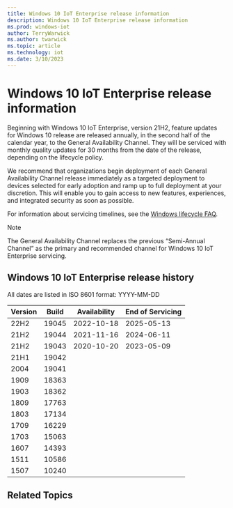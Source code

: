 ```yaml
---
title: Windows 10 IoT Enterprise release information
description: Windows 10 IoT Enterprise release information
ms.prod: windows-iot
author: TerryWarwick
ms.author: twarwick
ms.topic: article
ms.technology: iot
ms.date: 3/10/2023
---
```


# Windows 10 IoT Enterprise release information

Beginning with Windows 10 IoT Enterprise, version 21H2, feature updates for Windows 10 release are released annually, in the second half of the calendar year, to the General Availability Channel. They will be serviced with monthly quality updates for 30 months from the date of the release, depending on the lifecycle policy.

We recommend that organizations begin deployment of each General Availability Channel release immediately as a targeted deployment to devices selected for early adoption and ramp up to full deployment at your discretion. This will enable you to gain access to new features, experiences, and integrated security as soon as possible.

For information about servicing timelines, see the [Windows lifecycle FAQ](https://support.microsoft.com/help/13853).

>[!NOTE]
> The General Availability Channel replaces the previous “Semi-Annual Channel” as the primary and recommended channel for Windows 10 IoT Enterprise servicing.

## Windows 10 IoT Enterprise release history

All dates are listed in ISO 8601 format: YYYY-MM-DD

| Version | Build  | Availability | End of Servicing |
| --- | --- | --- | --- |
| 22H2 | 19045 | 2022-10-18 | 2025-05-13 |
| 21H2 | 19044 | 2021-11-16 | 2024-06-11 |
| 21H2 | 19043 | 2020-10-20 | 2023-05-09 |
| 21H1 | 19042 |  |  |
| 2004 | 19041 |  |  |
| 1909 | 18363 |  |  |
| 1903 | 18362 |  |  |
| 1809 | 17763 |  |  |
| 1803 | 17134 |  |  |
| 1709 | 16229 |  |  |
| 1703 | 15063 |  |  |
| 1607 | 14393 |  |  |
| 1511 | 10586 |  |  |
| 1507 | 10240 |  |  |

## Related Topics
